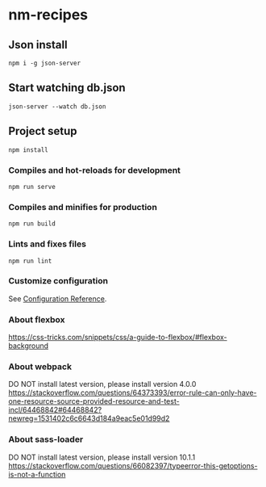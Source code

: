 # nm-recipes

## Json install

```
npm i -g json-server
```

## Start watching db.json

```
json-server --watch db.json
```

## Project setup

```
npm install
```

### Compiles and hot-reloads for development

```
npm run serve
```

### Compiles and minifies for production

```
npm run build
```

### Lints and fixes files

```
npm run lint
```

### Customize configuration

See [Configuration Reference](https://cli.vuejs.org/config/).

### About flexbox

https://css-tricks.com/snippets/css/a-guide-to-flexbox/#flexbox-background

### About webpack

DO NOT install latest version, please install version 4.0.0
https://stackoverflow.com/questions/64373393/error-rule-can-only-have-one-resource-source-provided-resource-and-test-incl/64468842#64468842?newreg=1531402c6c6643d184a9eac5e01d99d2

### About sass-loader

DO NOT install latest version, please install version 10.1.1
https://stackoverflow.com/questions/66082397/typeerror-this-getoptions-is-not-a-function
